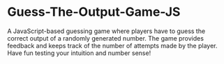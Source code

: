 # Guess-The-Output-Game-JS
A JavaScript-based guessing game where players have to guess the correct output of a randomly generated number. The game provides feedback and keeps track of the number of attempts made by the player. Have fun testing your intuition and number sense!
